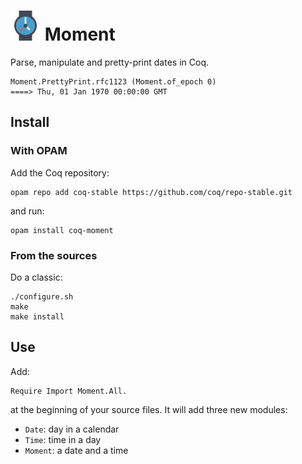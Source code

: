 # ![Logo](https://raw.githubusercontent.com/clarus/icons/master/watch-48.png) Moment
Parse, manipulate and pretty-print dates in Coq.

    Moment.PrettyPrint.rfc1123 (Moment.of_epoch 0)
    ====> Thu, 01 Jan 1970 00:00:00 GMT

## Install
### With OPAM
Add the Coq repository:

    opam repo add coq-stable https://github.com/coq/repo-stable.git

and run:

    opam install coq-moment

### From the sources
Do a classic:

    ./configure.sh
    make
    make install

## Use
Add:

    Require Import Moment.All.

at the beginning of your source files. It will add three new modules:
* `Date`: day in a calendar
* `Time`: time in a day
* `Moment`: a date and a time
